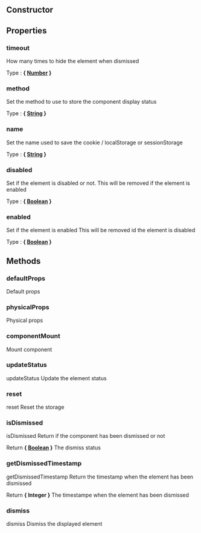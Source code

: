 ## Constructor





## Properties


### timeout

How many times to hide the element when dismissed

Type : **{ [Number](https://developer.mozilla.org/fr/docs/Web/JavaScript/Reference/Objets_globaux/Number) }**


### method

Set the method to use to store the component display status

Type : **{ [String](https://developer.mozilla.org/fr/docs/Web/JavaScript/Reference/Objets_globaux/String) }**


### name

Set the name used to save the cookie / localStorage or sessionStorage

Type : **{ [String](https://developer.mozilla.org/fr/docs/Web/JavaScript/Reference/Objets_globaux/String) }**


### disabled

Set if the element is disabled or not.
This will be removed if the element is enabled

Type : **{ [Boolean](https://developer.mozilla.org/fr/docs/Web/JavaScript/Reference/Objets_globaux/Boolean) }**


### enabled

Set if the element is enabled
This will be removed id the element is disabled

Type : **{ [Boolean](https://developer.mozilla.org/fr/docs/Web/JavaScript/Reference/Objets_globaux/Boolean) }**


## Methods


### defaultProps

Default props


### physicalProps

Physical props


### componentMount

Mount component


### updateStatus

updateStatus
Update the element status


### reset

reset
Reset the storage


### isDismissed

isDismissed
Return if the component has been dismissed or not

Return **{ [Boolean](https://developer.mozilla.org/fr/docs/Web/JavaScript/Reference/Objets_globaux/Boolean) }** The dismiss status


### getDismissedTimestamp

getDismissedTimestamp
Return the timestamp when the element has been dismissed

Return **{ Integer }** The timestampe when the element has been dismissed


### dismiss

dismiss
Dismiss the displayed element